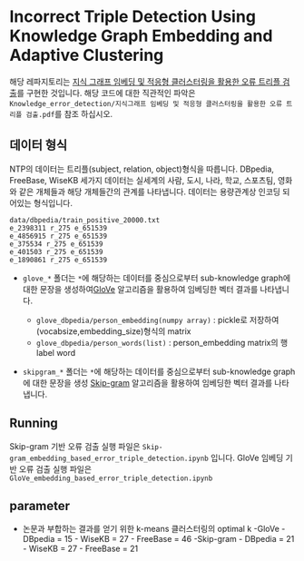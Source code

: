 # Incorrect Triple Detection Using Knowledge Graph Embedding and Adaptive Clustering
해당 레파지토리는 [지식 그래프 임베딩 및 적응형 클러스터링을 활용한 오류 트리플 검출](https://www.dbpia.co.kr/journal/articleDetail?nodeId=NODE10475012&language=ko_KR)를 구현한 것입니다. 
해당 코드에 대한 직관적인 파악은 `Knowledge_error_detection/지식그래프 임베딩 및 적응형 클러스터링을 활용한 오류 트리플 검출.pdf`를 참조 하십시오.

## 데이터 형식
NTP의 데이터는 트리플(subject, relation, object)형식을 따릅니다.
DBpedia, FreeBase, WiseKB 세가지 데이터는 실세계의 사람, 도시, 나라, 학교, 스포츠팀, 영화와 같은 개체들과 해당 개체들간의 관계를 나타냅니다. 데이터는 용량관계상 인코딩 되어있는 형식입니다.  

```shell
data/dbpedia/train_positive_20000.txt
e_2398311 r_275 e_651539
e_4856915 r_275 e_651539
e_375534 r_275 e_651539
e_401503 r_275 e_651539
e_1890861 r_275 e_651539
```

- `glove_*` 폴더는 `*`에 해당하는 데이터를 중심으로부터 sub-knowledge graph에 대한 문장을 생성하여[GloVe](https://nlp.stanford.edu/projects/glove/) 알고리즘을 활용하여 임베딩한 벡터 결과를 나타냅니다.
	- `glove_dbpedia/person_embedding(numpy array)` : pickle로 저장하여 (vocabsize,embedding_size)형식의 matrix
	- `glove_dbpedia/person_words(list)` : person_embedding matrix의 행 label word

- `skipgram_*` 폴더는 `*`에 해당하는 데이터를 중심으로부터 sub-knowledge graph에 대한 문장을 생성 [Skip-gram](https://arxiv.org/pdf/1301.3781.pdf) 알고리즘을 활용하여 임베딩한 벡터 결과를 나타냅니다.

## Running
Skip-gram 기반 오류 검출 실행 파일은 `Skip-gram_embedding_based_error_triple_detection.ipynb` 입니다.
GloVe 임베딩 기반 오류 검출 실행 파일은 `GloVe_embedding_based_error_triple_detection.ipynb`


## parameter
- 논문과 부합하는 결과를 얻기 위한 k-means 클러스터링의 optimal k
	-GloVe
		- DBpedia = 15
		- WiseKB = 27
		- FreeBase = 46
	-Skip-gram
		- DBpedia = 21
		- WiseKB = 27
		- FreeBase = 21